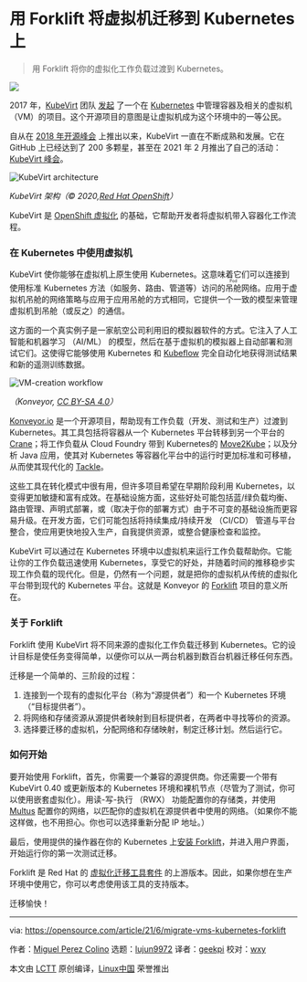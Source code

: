 [#]: subject: (Migrate virtual machines to Kubernetes with this new tool)
[#]: via: (https://opensource.com/article/21/6/migrate-vms-kubernetes-forklift)
[#]: author: (Miguel Perez Colino https://opensource.com/users/mperezco)
[#]: collector: (lujun9972)
[#]: translator: (geekpi)
[#]: reviewer: (wxy)
[#]: publisher: ( )
[#]: url: ( )

用 Forklift 将虚拟机迁移到 Kubernetes 上
======

> 用 Forklift 将你的虚拟化工作负载过渡到 Kubernetes。

![](https://img.linux.net.cn/data/attachment/album/202106/25/113010mxhtznxjhxf1glz7.jpg)

2017 年，[KubeVirt][2] 团队 [发起][3] 了一个在 [Kubernetes][4] 中管理容器及相关的虚拟机（VM）的项目。这个开源项目的意图是让虚拟机成为这个环境中的一等公民。

自从在 [2018 年开源峰会][5] 上推出以来，KubeVirt 一直在不断成熟和发展。它在 GitHub 上已经达到了 200 多颗星，甚至在 2021 年 2 月推出了自己的活动：[KubeVirt 峰会][6]。

![KubeVirt architecture][7]

*KubeVirt 架构（© 2020,[Red Hat OpenShift][8]）*

KubeVirt 是 [OpenShift 虚拟化][9] 的基础，它帮助开发者将虚拟机带入容器化工作流程。

### 在 Kubernetes 中使用虚拟机

KubeVirt 使你能够在虚拟机上原生使用 Kubernetes。这意味着它们可以连接到使用标准 Kubernetes 方法（如服务、路由、管道等）访问的<ruby>吊舱<rt>Pod</rt></ruby>网络。应用于虚拟机吊舱的网络策略与应用于应用吊舱的方式相同，它提供一个一致的模型来管理虚拟机到吊舱（或反之）的通信。

这方面的一个真实例子是一家航空公司利用旧的模拟器软件的方式。它注入了人工智能和机器学习 （AI/ML） 的模型，然后在基于虚拟机的模拟器上自动部署和测试它们。这使得它能够使用 Kubernetes 和 [Kubeflow][10] 完全自动化地获得测试结果和新的遥测训练数据。

![VM-creation workflow][11]

*（Konveyor, [CC BY-SA 4.0][12]）*

[Konveyor.io][13] 是一个开源项目，帮助现有工作负载（开发、测试和生产）过渡到 Kubernetes。其工具包括将容器从一个 Kubernetes 平台转移到另一个平台的 [Crane][14]；将工作负载从 Cloud Foundry 带到 Kubernetes的 [Move2Kube][15]；以及分析 Java 应用，使其对 Kubernetes 等容器化平台中的运行时更加标准和可移植，从而使其现代化的 [Tackle][16]。

这些工具在转化模式中很有用，但许多项目希望在早期阶段利用 Kubernetes，以变得更加敏捷和富有成效。在基础设施方面，这些好处可能包括蓝/绿负载均衡、路由管理、声明式部署，或（取决于你的部署方式）由于不可变的基础设施而更容易升级。在开发方面，它们可能包括将持续集成/持续开发 （CI/CD） 管道与平台整合，使应用更快地投入生产，自我提供资源，或整合健康检查和监控。

KubeVirt 可以通过在 Kubernetes 环境中以虚拟机来运行工作负载帮助你。它能让你的工作负载迅速使用 Kubernetes，享受它的好处，并随着时间的推移稳步实现工作负载的现代化。但是，仍然有一个问题，就是把你的虚拟机从传统的虚拟化平台带到现代的 Kubernetes 平台。这就是 Konveyor 的 [Forklift][17] 项目的意义所在。

### 关于 Forklift

Forklift 使用 KubeVirt 将不同来源的虚拟化工作负载迁移到 Kubernetes。它的设计目标是使任务变得简单，以便你可以从一两台机器到数百台机器迁移任何东西。

迁移是一个简单的、三阶段的过程：

  1. 连接到一个现有的虚拟化平台（称为“源提供者”）和一个 Kubernetes 环境（“目标提供者”）。
  2. 将网络和存储资源从源提供者映射到目标提供者，在两者中寻找等价的资源。
  3. 选择要迁移的虚拟机，分配网络和存储映射，制定迁移计划。然后运行它。

### 如何开始

要开始使用 Forklift，首先，你需要一个兼容的源提供商。你还需要一个带有 KubeVirt 0.40 或更新版本的 Kubernetes 环境和裸机节点（尽管为了测试，你可以使用嵌套虚拟化）。用读-写-执行 （RWX） 功能配置你的存储类，并使用 [Multus][18] 配置你的网络，以匹配你的虚拟机在源提供者中使用的网络。（如果你不能这样做，也不用担心。你也可以选择重新分配 IP 地址。）

最后，使用提供的操作器在你的 Kubernetes 上[安装 Forklift][19]，并进入用户界面，开始运行你的第一次测试迁移。

Forklift 是 Red Hat 的 [虚拟化迁移工具套件][20] 的上游版本。因此，如果你想在生产环境中使用它，你可以考虑使用该工具的支持版本。

迁移愉快！

--------------------------------------------------------------------------------

via: https://opensource.com/article/21/6/migrate-vms-kubernetes-forklift

作者：[Miguel Perez Colino][a]
选题：[lujun9972][b]
译者：[geekpi](https://github.com/geekpi)
校对：[wxy](https://github.com/wxy)

本文由 [LCTT](https://github.com/LCTT/TranslateProject) 原创编译，[Linux中国](https://linux.cn/) 荣誉推出

[a]: https://opensource.com/users/mperezco
[b]: https://github.com/lujun9972
[1]: https://opensource.com/sites/default/files/styles/image-full-size/public/lead-images/containers_2015-1-osdc-lead.png?itok=VEB4zwza (Containers on a ship on the ocean)
[2]: http://kubevirt.io/
[3]: https://kubevirt.io/2017/This-Week-in-Kube-Virt-1.html
[4]: https://opensource.com/resources/what-is-kubernetes
[5]: https://ossna18.sched.com/event/FAOR/kubevirt-cats-and-dogs-living-together-stephen-gordon-red-hat
[6]: https://kubevirt.io/summit/
[7]: https://opensource.com/sites/default/files/uploads/image1_1.png (KubeVirt architecture)
[8]: https://www.openshift.com/learn/topics/virtualization/
[9]: https://openshift.com/virtualization/
[10]: https://www.kubeflow.org/
[11]: https://opensource.com/sites/default/files/uploads/image2_0_6.png (VM-creation workflow)
[12]: https://creativecommons.org/licenses/by-sa/4.0/
[13]: https://www.konveyor.io/
[14]: https://www.konveyor.io/crane
[15]: https://move2kube.konveyor.io/
[16]: https://www.konveyor.io/tackle
[17]: https://www.konveyor.io/forklift
[18]: https://github.com/k8snetworkplumbingwg/multus-cni
[19]: https://www.youtube.com/watch?v=RnoIP3QjHww&t=1693s
[20]: https://access.redhat.com/documentation/en-us/migration_toolkit_for_virtualization/2.0/
